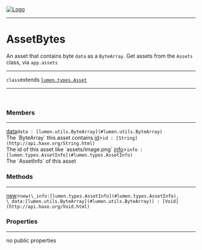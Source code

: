 
[![Logo](../../../images/logo.png)](../../../api/index.html)

---



<h1>AssetBytes</h1>

An asset that contains byte `data` as a `ByteArray`. Get assets from the `Assets` class, via `app.assets`

---

`class`extends <code><span>[lumen.types.Asset]()</span></code>
<span class="meta">

</span>


---

&nbsp;
&nbsp;

<h3>Members</h3> <hr/><span class="member apipage">
            <a name="data"><a class="lift" href="#data">data</a></a><code class="signature apipage">data : [lumen.utils.ByteArray](#lumen.utils.ByteArray)</code><br/></span>
        <span class="small_desc_flat">The `ByteArray` this asset contains</span><span class="member apipage">
            <a name="id"><a class="lift" href="#id">id</a></a><a title="inherited from lumen.types.Asset" class="tooltip inherited">&gt;</a><code class="signature apipage">id : [String](http://api.haxe.org/String.html)</code><br/></span>
        <span class="small_desc_flat">The id of this asset like `assets/image.png`</span><span class="member apipage">
            <a name="info"><a class="lift" href="#info">info</a></a><a title="inherited from lumen.types.Asset" class="tooltip inherited">&gt;</a><code class="signature apipage">info : [lumen.types.AssetInfo](#lumen.types.AssetInfo)</code><br/></span>
        <span class="small_desc_flat">The `AssetInfo` of this asset</span>

<h3>Methods</h3> <hr/><span class="method apipage">
            <a name="new"><a class="lift" href="#new">new</a></a><a title="inherited from lumen.types.Asset" class="tooltip inherited">&gt;</a><code class="signature apipage">new(\_info:<span>[lumen.types.AssetInfo](#lumen.types.AssetInfo)</span>, \_data:<span>[lumen.utils.ByteArray](#lumen.utils.ByteArray)</span>) : [Void](http://api.haxe.org/Void.html)</code><br/><span class="small_desc_flat"></span>
        </span>
    

<h3>Properties</h3> <hr/>no public properties

&nbsp;
&nbsp;
&nbsp;